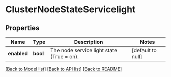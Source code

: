 # ClusterNodeStateServicelight

## Properties
Name | Type | Description | Notes
------------ | ------------- | ------------- | -------------
**enabled** | **bool** | The node service light state (True &#x3D; on). | [default to null]

[[Back to Model list]](../README.md#documentation-for-models) [[Back to API list]](../README.md#documentation-for-api-endpoints) [[Back to README]](../README.md)


